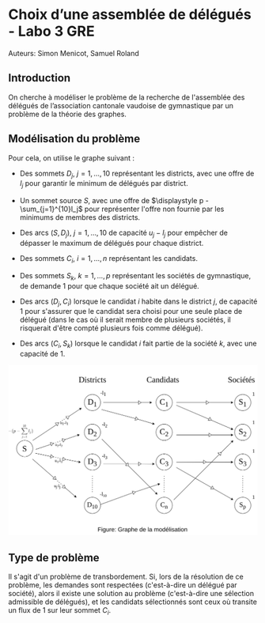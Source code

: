 # Choix d’une assemblée de délégués - Labo 3 GRE

Auteurs: Simon Menicot, Samuel Roland

## Introduction

On cherche à modéliser le problème de la recherche de l'assemblée des délégués de l’association cantonale vaudoise de gymnastique par un problème de la théorie des graphes.

## Modélisation du problème

Pour cela, on utilise le graphe suivant :
- Des sommets $D_j, ~ j = 1,\ldots,10$ représentant les districts, avec une offre de $l_j$ pour garantir le minimum de délégués par district.

- Un sommet source $S$, avec une offre de $\displaystyle p - \sum_{j=1}^{10}l_j$ pour représenter l'offre non fournie par les minimums de membres des districts.

- Des arcs $(S,D_j),~ j = 1,\ldots,10$ de capacité $u_j - l_j$ pour empêcher de dépasser le maximum de délégués pour chaque district.

- Des sommets $C_i, ~ i = 1,\ldots,n$ représentant les candidats.

- Des sommets $S_k, ~ k = 1,\ldots,p$ représentant les sociétés de gymnastique, de demande 1 pour que chaque société ait un délégué.

- Des arcs $(D_j,C_i)$ lorsque le candidat $i$ habite dans le district $j$, de capacité 1 pour s'assurer que le candidat sera choisi pour une seule place de délégué (dans le cas où il serait membre de plusieurs sociétés, il risquerait d'être compté plusieurs fois comme délégué).

- Des arcs $(C_i,S_k)$ lorsque le candidat $i$ fait partie de la société $k$, avec une capacité de 1.

![](diagram.png)


## Type de problème
Il s'agit d'un problème de transbordement. Si, lors de la résolution de ce problème, les demandes sont respectées (c'est-à-dire un délégué par société), alors il existe une solution au problème (c'est-à-dire une sélection admissible de délégués), et les candidats sélectionnés sont ceux où transite un flux de 1 sur leur sommet $C_i$.

